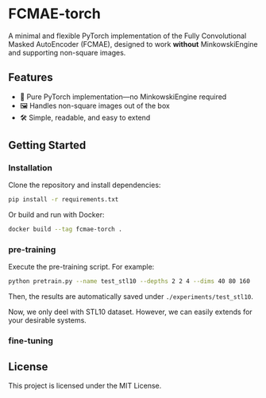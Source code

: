 # FCMAE-torch

A minimal and flexible PyTorch implementation of the Fully Convolutional Masked AutoEncoder (FCMAE), designed to work **without** MinkowskiEngine and supporting non-square images.

## Features

- 🚀 Pure PyTorch implementation—no MinkowskiEngine required
- 🖼️ Handles non-square images out of the box
- 🛠️ Simple, readable, and easy to extend

## Getting Started

### Installation

Clone the repository and install dependencies:

```bash
pip install -r requirements.txt
```

Or build and run with Docker:

```bash
docker build --tag fcmae-torch .
```

### pre-training
Execute the pre-training script. For example:
```bash
python pretrain.py --name test_stl10 --depths 2 2 4 --dims 40 80 160
```
Then, the results are automatically saved under ```./experiments/test_stl10```.

Now, we only deel with STL10 dataset. However, we can easily extends for your desirable systems.

### fine-tuning


## License

This project is licensed under the MIT License.
